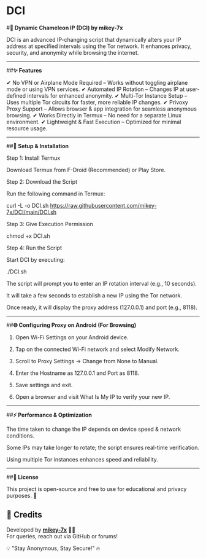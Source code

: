 # DCI
#**🦎 Dynamic Chameleon IP (DCI) by mikey-7x**

DCI is an advanced IP-changing script that dynamically alters your IP address at specified intervals using the Tor network. It enhances privacy, security, and anonymity while browsing the internet.


---

##**✨ Features**

✔ No VPN or Airplane Mode Required – Works without toggling airplane mode or using VPN services.
✔ Automated IP Rotation – Changes IP at user-defined intervals for enhanced anonymity.
✔ Multi-Tor Instance Setup – Uses multiple Tor circuits for faster, more reliable IP changes.
✔ Privoxy Proxy Support – Allows browser & app integration for seamless anonymous browsing.
✔ Works Directly in Termux – No need for a separate Linux environment.
✔ Lightweight & Fast Execution – Optimized for minimal resource usage.


---

##**🚀 Setup & Installation**

Step 1: Install Termux

Download Termux from F-Droid (Recommended) or Play Store.


Step 2: Download the Script

Run the following command in Termux:

curl -L -o DCI.sh https://raw.githubusercontent.com/mikey-7x/DCI/main/DCI.sh

Step 3: Give Execution Permission

chmod +x DCI.sh

Step 4: Run the Script

Start DCI by executing:

./DCI.sh

The script will prompt you to enter an IP rotation interval (e.g., 10 seconds).

It will take a few seconds to establish a new IP using the Tor network.

Once ready, it will display the proxy address (127.0.0.1) and port (e.g., 8118).



---

##**🌐 Configuring Proxy on Android (For Browsing)**

1. Open Wi-Fi Settings on your Android device.


2. Tap on the connected Wi-Fi network and select Modify Network.


3. Scroll to Proxy Settings → Change from None to Manual.


4. Enter the Hostname as 127.0.0.1 and Port as 8118.


5. Save settings and exit.


6. Open a browser and visit What Is My IP to verify your new IP.




---

##**⚡ Performance & Optimization**

The time taken to change the IP depends on device speed & network conditions.

Some IPs may take longer to rotate; the script ensures real-time verification.

Using multiple Tor instances enhances speed and reliability.



---

##**📜 License**

This project is open-source and free to use for educational and privacy purposes. 🚀

## **📜 Credits**  
Developed by **[mikey-7x](https://github.com/mikey-7x)** 🚀🔥  
 For queries, reach out via GitHub or forums!

💡 "Stay Anonymous, Stay Secure!" 🔥

